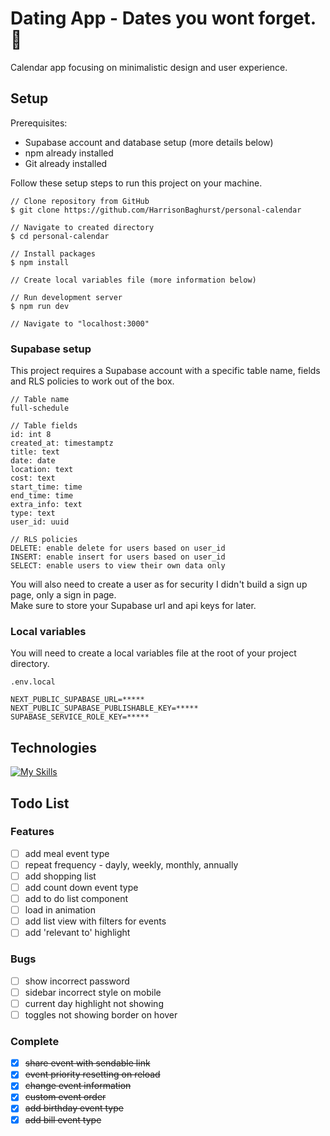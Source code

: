 # Dating App - Dates you wont forget. 📍
Calendar app focusing on minimalistic design and user experience.

## Setup
Prerequisites: 
- Supabase account and database setup (more details below)
- npm already installed
- Git already installed
  
Follow these setup steps to run this project on your machine. 

``` console
// Clone repository from GitHub
$ git clone https://github.com/HarrisonBaghurst/personal-calendar

// Navigate to created directory
$ cd personal-calendar

// Install packages
$ npm install

// Create local variables file (more information below)

// Run development server
$ npm run dev

// Navigate to "localhost:3000"
```

### Supabase setup 

This project requires a Supabase account with a specific table name, fields and RLS policies to work out of the box.</br>
``` 
// Table name
full-schedule

// Table fields
id: int 8
created_at: timestamptz
title: text
date: date
location: text
cost: text
start_time: time
end_time: time
extra_info: text
type: text
user_id: uuid

// RLS policies
DELETE: enable delete for users based on user_id
INSERT: enable insert for users based on user_id
SELECT: enable users to view their own data only
```
You will also need to create a user as for security I didn't build a sign up page, only a sign in page. </br>
Make sure to store your Supabase url and api keys for later.

### Local variables
You will need to create a local variables file at the root of your project directory. 
```
.env.local

NEXT_PUBLIC_SUPABASE_URL=*****
NEXT_PUBLIC_SUPABASE_PUBLISHABLE_KEY=*****
SUPABASE_SERVICE_ROLE_KEY=*****
```

## Technologies
[![My Skills](https://skillicons.dev/icons?i=typescript,react,nextjs,tailwind,supabase,vercel)](https://skillicons.dev)

## Todo List

### Features
- [ ] add meal event type 
- [ ] repeat frequency - dayly, weekly, monthly, annually
- [ ] add shopping list
- [ ] add count down event type 
- [ ] add to do list component
- [ ] load in animation
- [ ] add list view with filters for events
- [ ] add 'relevant to' highlight

### Bugs
- [ ] show incorrect password
- [ ] sidebar incorrect style on mobile
- [ ] current day highlight not showing
- [ ] toggles not showing border on hover

### Complete
- [x] ~~share event with sendable link~~
- [x] ~~event priority resetting on reload~~
- [x] ~~change event information~~ 
- [x] ~~custom event order~~
- [x] ~~add birthday event type~~
- [x] ~~add bill event type~~

